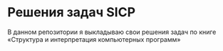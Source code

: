 # Решения задач SICP

В данном репозитории я выкладываю свои решения задач по книге «Структура и интерпретация компьютерных программ»
